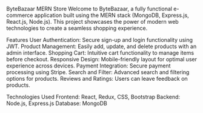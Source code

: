 ByteBazaar MERN Store
Welcome to ByteBazaar, a fully functional e-commerce application built using the MERN stack (MongoDB, Express.js, React.js, Node.js). This project showcases the power of modern web technologies to create a seamless shopping experience.

Features
User Authentication: Secure sign-up and login functionality using JWT.
Product Management: Easily add, update, and delete products with an admin interface.
Shopping Cart: Intuitive cart functionality to manage items before checkout.
Responsive Design: Mobile-friendly layout for optimal user experience across devices.
Payment Integration: Secure payment processing using Stripe.
Search and Filter: Advanced search and filtering options for products.
Reviews and Ratings: Users can leave feedback on products.

Technologies Used
Frontend: React, Redux, CSS, Bootstrap
Backend: Node.js, Express.js
Database: MongoDB
